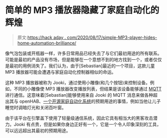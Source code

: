 # 简单的 MP3 播放器隐藏了家庭自动化的辉煌

> 原文:[https://hack aday . com/2020/08/17/simple-MP3-player-hides-home-automation-brilliance/](https://hackaday.com/2020/08/17/simple-mp3-player-hides-home-automation-brilliance/)

像气泡包装或开瓶器一样，许多日常用品已经失去了与它们最初用途的所有联系。可能是最初的产品没有市场，但是能够在一个意想不到的地方找到一个，或者仅仅是最初的用例消失了。我们认为，由于[Sebastian]最近的一个项目，这款儿童 MP3 播放器可能会遭遇与家庭自动化控制器相似的命运。

这种 MP3 播放器被称为 Jooki，通过使用小雕像(和几个按钮)来控制设备。例如，不同的小雕像使 MP3 播放器改变播放列表，但结果是该设备能够通过 [MQTT](https://en.wikipedia.org/wiki/MQTT) 进行通信。这意味着[Sebastian]能够使用来自 Jooki 的 MQTT 消息来做各种超出其与 openHAB、[一个开源家庭自动化系统](https://hackaday.com/2017/02/06/using-sdr-to-take-control-of-your-home-security-system/)的预期用途的事情，例如当他让儿子睡觉时调暗灯光和关闭百叶窗。

由于该平台在引擎盖下使用了轻量级通信系统，因此它具有相当大的黑客攻击潜力。Jooki 有点贵，但是如果你身边正好有一个，它是一个令人印象深刻的工具，可以远远超出其最初的预期用途。